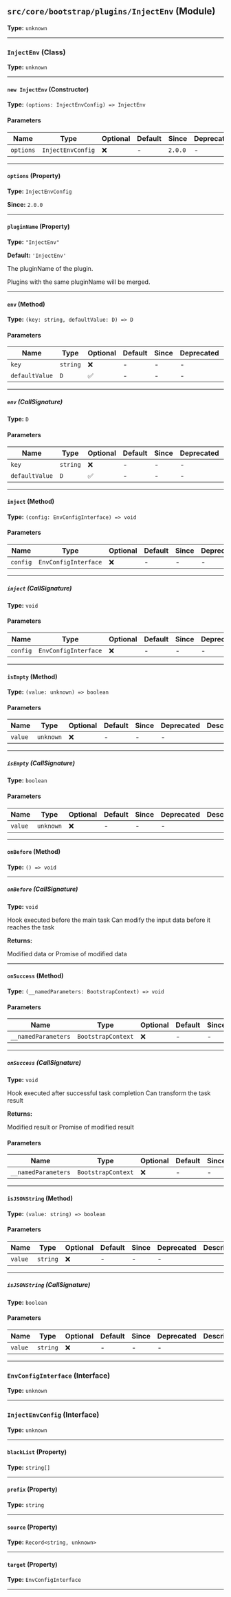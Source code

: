 ## `src/core/bootstrap/plugins/InjectEnv` (Module)

**Type:** `unknown`

---

### `InjectEnv` (Class)

**Type:** `unknown`

---

#### `new InjectEnv` (Constructor)

**Type:** `(options: InjectEnvConfig) => InjectEnv`

#### Parameters

| Name      | Type              | Optional | Default | Since   | Deprecated | Description |
| --------- | ----------------- | -------- | ------- | ------- | ---------- | ----------- |
| `options` | `InjectEnvConfig` | ❌       | -       | `2.0.0` | -          |             |

---

#### `options` (Property)

**Type:** `InjectEnvConfig`

**Since:** `2.0.0`

---

#### `pluginName` (Property)

**Type:** `"InjectEnv"`

**Default:** `'InjectEnv'`

The pluginName of the plugin.

Plugins with the same pluginName will be merged.

---

#### `env` (Method)

**Type:** `(key: string, defaultValue: D) => D`

#### Parameters

| Name           | Type     | Optional | Default | Since | Deprecated | Description |
| -------------- | -------- | -------- | ------- | ----- | ---------- | ----------- |
| `key`          | `string` | ❌       | -       | -     | -          |             |
| `defaultValue` | `D`      | ✅       | -       | -     | -          |             |

---

##### `env` (CallSignature)

**Type:** `D`

#### Parameters

| Name           | Type     | Optional | Default | Since | Deprecated | Description |
| -------------- | -------- | -------- | ------- | ----- | ---------- | ----------- |
| `key`          | `string` | ❌       | -       | -     | -          |             |
| `defaultValue` | `D`      | ✅       | -       | -     | -          |             |

---

#### `inject` (Method)

**Type:** `(config: EnvConfigInterface) => void`

#### Parameters

| Name     | Type                 | Optional | Default | Since | Deprecated | Description |
| -------- | -------------------- | -------- | ------- | ----- | ---------- | ----------- |
| `config` | `EnvConfigInterface` | ❌       | -       | -     | -          |             |

---

##### `inject` (CallSignature)

**Type:** `void`

#### Parameters

| Name     | Type                 | Optional | Default | Since | Deprecated | Description |
| -------- | -------------------- | -------- | ------- | ----- | ---------- | ----------- |
| `config` | `EnvConfigInterface` | ❌       | -       | -     | -          |             |

---

#### `isEmpty` (Method)

**Type:** `(value: unknown) => boolean`

#### Parameters

| Name    | Type      | Optional | Default | Since | Deprecated | Description |
| ------- | --------- | -------- | ------- | ----- | ---------- | ----------- |
| `value` | `unknown` | ❌       | -       | -     | -          |             |

---

##### `isEmpty` (CallSignature)

**Type:** `boolean`

#### Parameters

| Name    | Type      | Optional | Default | Since | Deprecated | Description |
| ------- | --------- | -------- | ------- | ----- | ---------- | ----------- |
| `value` | `unknown` | ❌       | -       | -     | -          |             |

---

#### `onBefore` (Method)

**Type:** `() => void`

---

##### `onBefore` (CallSignature)

**Type:** `void`

Hook executed before the main task
Can modify the input data before it reaches the task

**Returns:**

Modified data or Promise of modified data

---

#### `onSuccess` (Method)

**Type:** `(__namedParameters: BootstrapContext) => void`

#### Parameters

| Name                | Type               | Optional | Default | Since | Deprecated | Description |
| ------------------- | ------------------ | -------- | ------- | ----- | ---------- | ----------- |
| `__namedParameters` | `BootstrapContext` | ❌       | -       | -     | -          |             |

---

##### `onSuccess` (CallSignature)

**Type:** `void`

Hook executed after successful task completion
Can transform the task result

**Returns:**

Modified result or Promise of modified result

#### Parameters

| Name                | Type               | Optional | Default | Since | Deprecated | Description |
| ------------------- | ------------------ | -------- | ------- | ----- | ---------- | ----------- |
| `__namedParameters` | `BootstrapContext` | ❌       | -       | -     | -          |             |

---

#### `isJSONString` (Method)

**Type:** `(value: string) => boolean`

#### Parameters

| Name    | Type     | Optional | Default | Since | Deprecated | Description |
| ------- | -------- | -------- | ------- | ----- | ---------- | ----------- |
| `value` | `string` | ❌       | -       | -     | -          |             |

---

##### `isJSONString` (CallSignature)

**Type:** `boolean`

#### Parameters

| Name    | Type     | Optional | Default | Since | Deprecated | Description |
| ------- | -------- | -------- | ------- | ----- | ---------- | ----------- |
| `value` | `string` | ❌       | -       | -     | -          |             |

---

### `EnvConfigInterface` (Interface)

**Type:** `unknown`

---

### `InjectEnvConfig` (Interface)

**Type:** `unknown`

---

#### `blackList` (Property)

**Type:** `string[]`

---

#### `prefix` (Property)

**Type:** `string`

---

#### `source` (Property)

**Type:** `Record<string, unknown>`

---

#### `target` (Property)

**Type:** `EnvConfigInterface`

---
